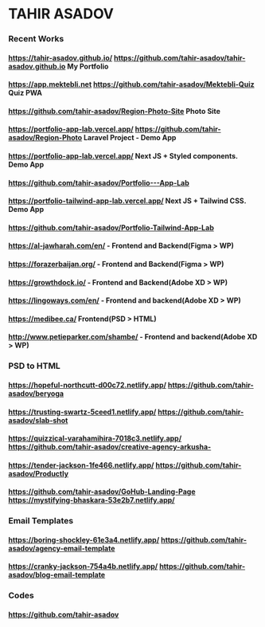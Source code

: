 # TAHIR ASADOV

### Recent Works
  #### https://tahir-asadov.github.io/ https://github.com/tahir-asadov/tahir-asadov.github.io My Portfolio
  #### https://app.mektebli.net https://github.com/tahir-asadov/Mektebli-Quiz Quiz PWA
  #### https://github.com/tahir-asadov/Region-Photo-Site Photo Site
  #### https://portfolio-app-lab.vercel.app/ https://github.com/tahir-asadov/Region-Photo Laravel Project - Demo App
  #### https://portfolio-app-lab.vercel.app/ Next JS + Styled components. Demo App
  #### https://github.com/tahir-asadov/Portfolio---App-Lab
  #### https://portfolio-tailwind-app-lab.vercel.app/ Next JS + Tailwind CSS. Demo App
  #### https://github.com/tahir-asadov/Portfolio-Tailwind-App-Lab
  #### https://al-jawharah.com/en/ - Frontend and Backend(Figma > WP)
  #### https://forazerbaijan.org/ - Frontend and Backend(Figma > WP)
  #### https://growthdock.io/ - Frontend and Backend(Adobe XD > WP)
  #### https://lingoways.com/en/ - Frontend and backend(Adobe XD > WP)
  #### https://medibee.ca/ Frontend(PSD > HTML)
  #### http://www.petieparker.com/shambe/ - Frontend and backend(Adobe XD > WP)


### PSD to HTML
  #### https://hopeful-northcutt-d00c72.netlify.app/ https://github.com/tahir-asadov/beryoga
  #### https://trusting-swartz-5ceed1.netlify.app/ https://github.com/tahir-asadov/slab-shot
  #### https://quizzical-varahamihira-7018c3.netlify.app/ https://github.com/tahir-asadov/creative-agency-arkusha-
  #### https://tender-jackson-1fe466.netlify.app/ https://github.com/tahir-asadov/Productly
  #### https://github.com/tahir-asadov/GoHub-Landing-Page https://mystifying-bhaskara-53e2b7.netlify.app/

### Email Templates
  #### https://boring-shockley-61e3a4.netlify.app/ https://github.com/tahir-asadov/agency-email-template
  #### https://cranky-jackson-754a4b.netlify.app/ https://github.com/tahir-asadov/blog-email-template

### Codes
  #### https://github.com/tahir-asadov

<!-- ### My website
  #### https://tahirasadov.com/ -->
<!--  -->